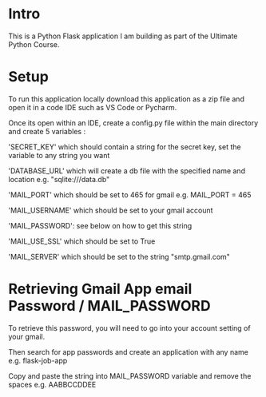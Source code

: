 # Intro 
This is a Python Flask application I am building as part of the Ultimate Python Course. 

# Setup

To run this application locally download this application as a zip file and open it in a code IDE such as VS Code or Pycharm.

Once its open within an IDE, create a config.py file within the main directory and create 5 variables : 

'SECRET_KEY' which should contain a string for the secret key, set the variable to any string you want

'DATABASE_URL' which will create a db file with the specified name and location e.g. "sqlite:///data.db"

'MAIL_PORT' which should be set to 465 for gmail e.g. MAIL_PORT = 465

'MAIL_USERNAME' which should be set to your gmail account

'MAIL_PASSWORD': see below on how to get this string

'MAIL_USE_SSL' which should be set to True 

'MAIL_SERVER' which should be set to the string "smtp.gmail.com"


# Retrieving Gmail App email Password / MAIL_PASSWORD 

To retrieve this password, you will need to go into your account setting of your gmail. 

Then search for app passwords and create an application with any name e.g. flask-job-app

Copy and paste the string into MAIL_PASSWORD variable and remove the spaces e.g. AABBCCDDEE

